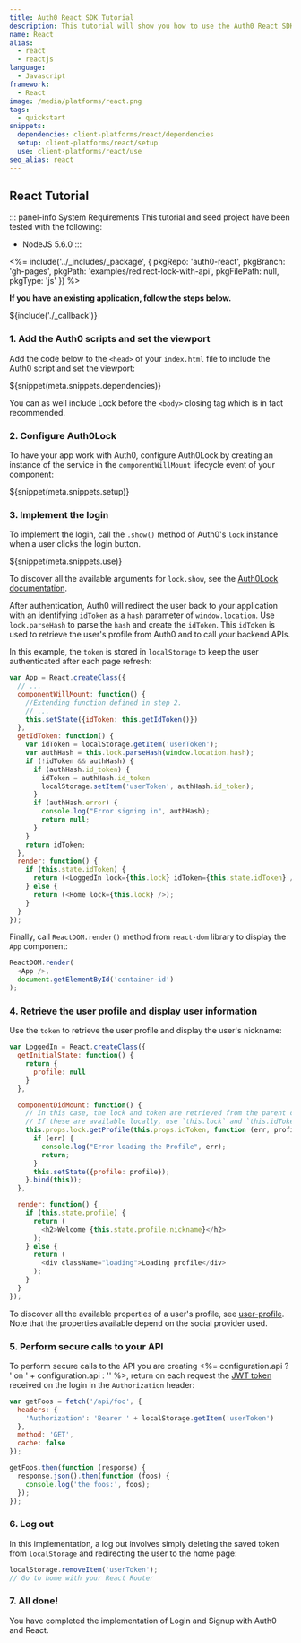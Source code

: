 ```yaml
---
title: Auth0 React SDK Tutorial
description: This tutorial will show you how to use the Auth0 React SDK to add authentication and authorization to your web app.
name: React
alias:
  - react
  - reactjs
language:
  - Javascript
framework:
  - React
image: /media/platforms/react.png
tags:
  - quickstart
snippets:
  dependencies: client-platforms/react/dependencies
  setup: client-platforms/react/setup
  use: client-platforms/react/use
seo_alias: react
---
```


## React Tutorial

::: panel-info System Requirements
This tutorial and seed project have been tested with the following:
* NodeJS 5.6.0
:::

<%= include('../_includes/_package', {
  pkgRepo: 'auth0-react',
  pkgBranch: 'gh-pages',
  pkgPath: 'examples/redirect-lock-with-api',
  pkgFilePath: null,
  pkgType: 'js'
}) %>

**If you have an existing application, follow the steps below.**


${include('./\_callback')}

### 1. Add the Auth0 scripts and set the viewport

Add the code below to the `<head>` of your `index.html` file to include the Auth0 script and set the viewport:

${snippet(meta.snippets.dependencies)}

You can as well include Lock before the `<body>` closing tag which is in fact recommended.

### 2. Configure Auth0Lock

To have your app work with Auth0, configure Auth0Lock by creating an instance of the service in the `componentWillMount` lifecycle event of your component:

${snippet(meta.snippets.setup)}

### 3. Implement the login

To implement the login, call the `.show()` method of Auth0's `lock` instance when a user clicks the login button.

${snippet(meta.snippets.use)}

To discover all the available arguments for `lock.show`, see the [Auth0Lock documentation](/libraries/lock#-show-options-callback-).

After authentication, Auth0 will redirect the user back to your application with an identifying `idToken` as a `hash` parameter of `window.location`. Use `lock.parseHash` to parse the `hash` and create the `idToken`. This `idToken` is used to retrieve the user's profile from Auth0 and to call your backend APIs.

In this example, the `token` is stored in `localStorage` to keep the user authenticated after each page refresh:

```js
var App = React.createClass({
  // ...
  componentWillMount: function() {
    //Extending function defined in step 2.
    // ...
    this.setState({idToken: this.getIdToken()})
  },
  getIdToken: function() {
    var idToken = localStorage.getItem('userToken');
    var authHash = this.lock.parseHash(window.location.hash);
    if (!idToken && authHash) {
      if (authHash.id_token) {
        idToken = authHash.id_token
        localStorage.setItem('userToken', authHash.id_token);
      }
      if (authHash.error) {
        console.log("Error signing in", authHash);
        return null;
      }
    }
    return idToken;
  },
  render: function() {
    if (this.state.idToken) {
      return (<LoggedIn lock={this.lock} idToken={this.state.idToken} />);
    } else {
      return (<Home lock={this.lock} />);
    }
  }
});
```

Finally, call `ReactDOM.render()` method from `react-dom` library to display the `App` component:

```js
ReactDOM.render(
  <App />,
  document.getElementById('container-id')
);
```


### 4. Retrieve the user profile and display user information

Use the `token` to retrieve the user profile and display the user's nickname:

```js
var LoggedIn = React.createClass({
  getInitialState: function() {
    return {
      profile: null
    }
  },

  componentDidMount: function() {
    // In this case, the lock and token are retrieved from the parent component
    // If these are available locally, use `this.lock` and `this.idToken`
    this.props.lock.getProfile(this.props.idToken, function (err, profile) {
      if (err) {
        console.log("Error loading the Profile", err);
        return;
      }
      this.setState({profile: profile});
    }.bind(this));
  },

  render: function() {
    if (this.state.profile) {
      return (
        <h2>Welcome {this.state.profile.nickname}</h2>
      );
    } else {
      return (
        <div className="loading">Loading profile</div>
      );
    }
  }
});

```

To discover all the available properties of a user's profile, see [user-profile](/user-profile). Note that the properties available depend on the social provider used.

### 5. Perform secure calls to your API

To perform secure calls to the API you are creating <%= configuration.api ? ' on ' + configuration.api : '' %>, return on each request the [JWT token](/jwt) received on the login in the `Authorization` header:

```js
var getFoos = fetch('/api/foo', {
  headers: {
    'Authorization': 'Bearer ' + localStorage.getItem('userToken')
  },
  method: 'GET',
  cache: false
});

getFoos.then(function (response) {
  response.json().then(function (foos) {
    console.log('the foos:', foos);
  });
});
```

### 6. Log out

In this implementation, a log out involves simply deleting the saved token from `localStorage` and redirecting the user to the home page:

```js
localStorage.removeItem('userToken');
// Go to home with your React Router
```

### 7. All done!

You have completed the implementation of Login and Signup with Auth0 and React.
